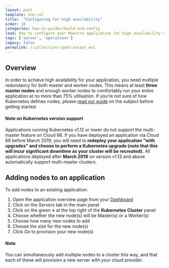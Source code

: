 ```yaml
---
layout: post
template: one-col
title:  "Configuring for high availability"
order: 10
categories: how-to-guides/build-and-config
lead: How to configure your Maestro application for high availability with multi-master architecture
tags: ['server', 'operations']
legacy: false
permalink: /:collection/:path:output_ext
---
```


## Overview

In order to achieve high availability for your application, you need multiple redundancy for both master and worker nodes. This means at least **three master nodes** and enough worker nodes to comfortably run your entire application at no more than 75% utilisation. If you’re not sure of how Kubernetes defines nodes, please [read our guide](/maestro/the-basics/concepts-and-terminology.html#nodes-masters--workers) on the subject before getting started.

#### Note on Kubernetes version support
<div class="notice notice-warning"><p>
Applications running Kubernetes v1.12 or lower do not support the multi-master feature on Cloud 66. If you have deployed an application via Cloud 66 before March 2019, you will need to <strong>redeploy your application "with upgrades" and choose to perform a Kubernetes upgrade (note that this will incur significant downtime as your cluster will be recreated).</strong> All applications deployed after <strong>March 2019</strong> on version v1.13 and above automatically support multi-master clusters.
</p></div>



## Adding nodes to an application

To add nodes to an existing application:

1. Open the application overview page from your [Dashboard](https://app.cloud66.com/dashboard)
2. Click on the *Servers* tab in the main panel 
3. Click on the green **+** at the top right of the **Kubernetes Cluster** panel
4. Choose whether the new node(s) will be Master(s) or a Worker(s)
5. Choose how many new nodes to add
6. Choose the size for the new node(s)
7. Click *Go* to provision your new node(s)

#### Note
<div class="notice"><p>
You can simultaneously add multiple nodes to a cluster this way, and that each of these will provision a new server with your cloud provider.
</p></div>